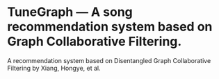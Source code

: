 # TuneGraph — A song recommendation system based on Graph Collaborative Filtering.
A recommendation system based on Disentangled Graph Collaborative Filtering by Xiang, Hongye, et al.
